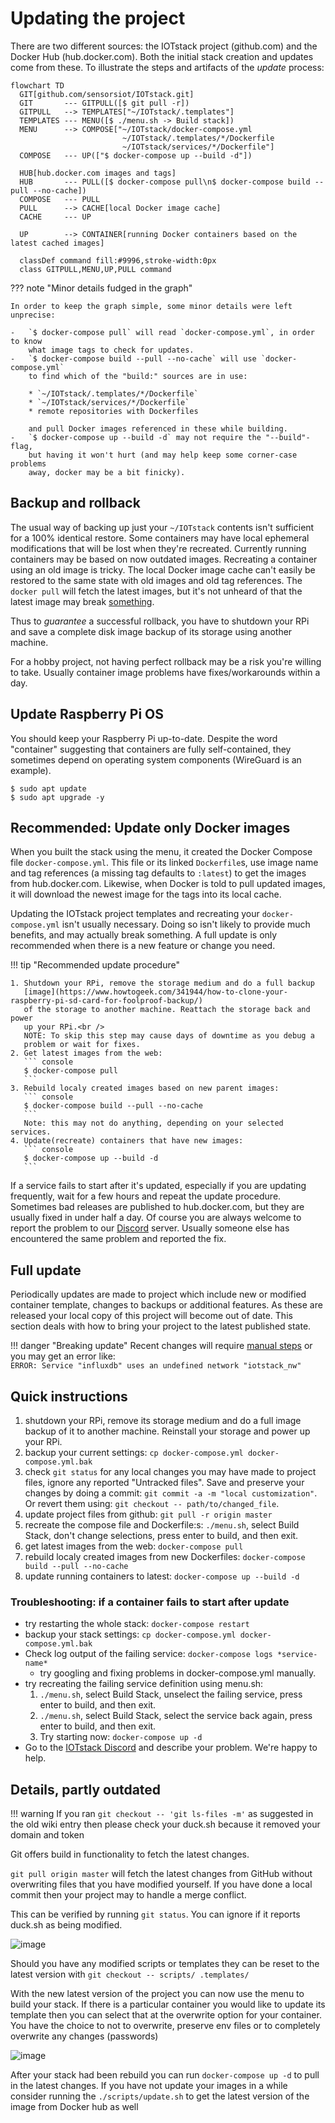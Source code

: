 # Updating the project

There are two different sources: the IOTstack project (github.com) and
the Docker Hub (hub.docker.com). Both the initial stack creation and updates
come from these. To illustrate the steps and artifacts of the *update* process:

``` mermaid
flowchart TD
  GIT[github.com/sensorsiot/IOTstack.git]
  GIT       --- GITPULL([$ git pull -r])
  GITPULL   --> TEMPLATES["~/IOTstack/.templates"]
  TEMPLATES --- MENU([$ ./menu.sh -> Build stack])
  MENU      --> COMPOSE["~/IOTstack/docker-compose.yml
                         ~/IOTstack/.templates/*/Dockerfile
                         ~/IOTstack/services/*/Dockerfile"]
  COMPOSE   --- UP(["$ docker-compose up --build -d"])

  HUB[hub.docker.com images and tags]
  HUB       --- PULL([$ docker-compose pull\n$ docker-compose build --pull --no-cache])
  COMPOSE   --- PULL
  PULL      --> CACHE[local Docker image cache]
  CACHE     --- UP

  UP        --> CONTAINER[running Docker containers based on the latest cached images]

  classDef command fill:#9996,stroke-width:0px
  class GITPULL,MENU,UP,PULL command
```

??? note "Minor details fudged in the graph"

    In order to keep the graph simple, some minor details were left unprecise:

    -   `$ docker-compose pull` will read `docker-compose.yml`, in order to know
        what image tags to check for updates.
    -   `$ docker-compose build --pull --no-cache` will use `docker-compose.yml`
        to find which of the "build:" sources are in use:

        * `~/IOTstack/.templates/*/Dockerfile`
        * `~/IOTstack/services/*/Dockerfile`
        * remote repositories with Dockerfiles

        and pull Docker images referenced in these while building.
    -   `$ docker-compose up --build -d` may not require the "--build"-flag,
        but having it won't hurt (and may help keep some corner-case problems
        away, docker may be a bit finicky).

## Backup and rollback

The usual way of backing up just your `~/IOTstack` contents isn't sufficient
for a 100% identical restore. Some containers may have local ephemeral
modifications that will be lost when they're recreated. Currently running
containers may be based on now outdated images. Recreating a container using an
old image is tricky. The local Docker image cache can't easily be restored to
the same state with old images and old tag references. The `docker pull` will
fetch the latest images, but it's not unheard of that the latest image may
break [something](
https://github.com/node-red/node-red/issues/3461#issuecomment-1076348639).

Thus to *guarantee* a successful rollback, you have to shutdown your RPi and
save a complete disk image backup of its storage using another machine.

For a hobby project, not having perfect rollback may be a risk you're willing
to take. Usually container image problems have fixes/workarounds within a day.

## Update Raspberry Pi OS

You should keep your Raspberry Pi up-to-date. Despite the word "container"
suggesting that containers are fully self-contained, they sometimes depend on
operating system components (WireGuard is an example).

``` console
$ sudo apt update
$ sudo apt upgrade -y
```

## Recommended: Update only Docker images

When you built the stack using the menu, it created the Docker Compose file
`docker-compose.yml`. This file or its linked `Dockerfile`s, use image name and
tag references (a missing tag defaults to `:latest`) to get the images from
hub.docker.com. Likewise, when Docker is told to pull updated images, it will
download the newest image for the tags into its local cache.

Updating the IOTstack project templates and recreating your
`docker-compose.yml` isn't usually necessary. Doing so isn't likely to provide
much benefits, and may actually break something. A full update is only
recommended when there is a new feature or change you need.

!!! tip "Recommended update procedure"

    1. Shutdown your RPi, remove the storage medium and do a full backup
       [image](https://www.howtogeek.com/341944/how-to-clone-your-raspberry-pi-sd-card-for-foolproof-backup/)
       of the storage to another machine. Reattach the storage back and power
       up your RPi.<br />
       NOTE: To skip this step may cause days of downtime as you debug a
       problem or wait for fixes.
    2. Get latest images from the web:
       ``` console
       $ docker-compose pull
       ```
    3. Rebuild localy created images based on new parent images:
       ``` console
       $ docker-compose build --pull --no-cache
       ```
       Note: this may not do anything, depending on your selected services.
    4. Update(recreate) containers that have new images:
       ``` console
       $ docker-compose up --build -d
       ```

If a service fails to start after it's updated, especially if you are updating
frequently, wait for a few hours and repeat the update procedure. Sometimes bad
releases are published to hub.docker.com, but they are usually fixed in under
half a day. Of course you are always welcome to report the problem to our
[Discord](https://discord.gg/ZpKHnks) server. Usually someone else has
encountered the same problem and reported the fix.

## Full update

Periodically updates are made to project which include new or modified container template, changes to backups or additional features. As these are released your local copy of this project will become out of date. This section deals with how to bring your project to the latest published state.

!!! danger "Breaking update"
    Recent changes will require [manual steps](
    https://github.com/SensorsIot/IOTstack/blob/master/README.md#significant-change-to-networking)
    or you may get an error like:  
    `ERROR: Service "influxdb" uses an undefined network "iotstack_nw"`

## Quick instructions

1. shutdown your RPi, remove its storage medium and do a full image backup of
   it to another machine. Reinstall your storage and power up your RPi.
2. backup your current settings: `cp docker-compose.yml docker-compose.yml.bak`
3. check `git status` for any local changes you may have made to project files, ignore any reported "Untracked files". Save and preserve your changes by doing a commit: `git commit -a -m "local customization"`. Or revert them using: `git checkout -- path/to/changed_file`.
4. update project files from github: `git pull -r origin master`
5. recreate the compose file and Dockerfile:s: `./menu.sh`, select Build Stack, don't change selections, press enter to build, and then exit.
4. get latest images from the web: `docker-compose pull`
5. rebuild localy created images from new Dockerfiles: `docker-compose build --pull --no-cache`
6. update running containers to latest: `docker-compose up --build -d`

### Troubleshooting: if a container fails to start after update

* try restarting the whole stack: `docker-compose restart`
* backup your stack settings: `cp docker-compose.yml docker-compose.yml.bak`
* Check log output of the failing service: `docker-compose logs *service-name*`
    * try googling and fixing problems in docker-compose.yml manually.
* try recreating the failing service definition using menu.sh:
    1. `./menu.sh`, select Build Stack, unselect the failing service, press
       enter to build, and then exit.
    2. `./menu.sh`, select Build Stack, select the service back again, press
       enter to build, and then exit.
    3. Try starting now: `docker-compose up -d`
* Go to the [IOTstack Discord](https://discord.gg/ZpKHnks) and describe your
  problem. We're happy to help.

## Details, partly outdated

!!! warning
    If you ran `git checkout -- 'git ls-files -m'` as suggested in the old wiki entry then please check your duck.sh because it removed your domain and token

Git offers build in functionality to fetch the latest changes.

`git pull origin master` will fetch the latest changes from GitHub without overwriting files that you have modified yourself. If you have done a local commit then your project may to handle a merge conflict.

This can be verified by running `git status`. You can ignore if it reports duck.sh as being modified.

![image](https://user-images.githubusercontent.com/46672225/68645804-d42d0000-0521-11ea-842f-fd0b2d22cd0e.png)

Should you have any modified scripts or templates they can be reset to the latest version with `git checkout -- scripts/ .templates/`

With the new latest version of the project you can now use the menu to build your stack. If there is a particular container you would like to update its template then you can select that at the overwrite option for your container. You have the choice to not to overwrite, preserve env files or to completely overwrite any changes (passwords)

![image](https://user-images.githubusercontent.com/46672225/68646024-8fee2f80-0522-11ea-8b6e-f1d439a5be7f.png)

After your stack had been rebuild you can run `docker-compose up -d` to pull in the latest changes. If you have not update your images in a while consider running the `./scripts/update.sh` to get the latest version of the image from Docker hub as well
